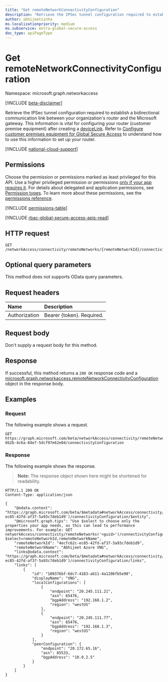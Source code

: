 ```yaml
---
title: "Get remoteNetworkConnectivityConfiguration"
description: "Retrieve the IPSec tunnel configuration required to establish a bidirectional communication link between your organization's router and Microsoft's gateway."
author: abhijeetsinha
ms.localizationpriority: medium
ms.subservice: entra-global-secure-access
doc_type: apiPageType
---
```


# Get remoteNetworkConnectivityConfiguration
Namespace: microsoft.graph.networkaccess

[!INCLUDE [beta-disclaimer](../../includes/beta-disclaimer.md)]

Retrieve the IPSec tunnel configuration required to establish a bidirectional communication link between your organization's router and the Microsoft gateway. This information is vital for configuring your router (customer premise equipment) after creating a [deviceLink](../resources/networkaccess-devicelink.md). Refer to [Configure customer premises equipment for Global Secure Access](/entra/global-secure-access/how-to-configure-customer-premises-equipment?tabs=microsoft-entra-admin-center) to understand how to use this information to set up your router.

[!INCLUDE [national-cloud-support](../../includes/global-only.md)]

## Permissions
Choose the permission or permissions marked as least privileged for this API. Use a higher privileged permission or permissions [only if your app requires it](/graph/permissions-overview#best-practices-for-using-microsoft-graph-permissions). For details about delegated and application permissions, see [Permission types](/graph/permissions-overview#permission-types). To learn more about these permissions, see the [permissions reference](/graph/permissions-reference).

<!-- {
  "blockType": "permissions",
  "name": "networkaccess-remotenetworkconnectivityconfiguration-get-permissions"
}
-->
[!INCLUDE [permissions-table](../includes/permissions/networkaccess-remotenetworkconnectivityconfiguration-get-permissions.md)]

[!INCLUDE [rbac-global-secure-access-apis-read](../includes/rbac-for-apis/rbac-global-secure-access-apis-read.md)]

## HTTP request

<!-- {
  "blockType": "ignored"
}
-->
``` http
GET /networkAccess/connectivity/remoteNetworks/{remoteNetworkId}/connectivityConfiguration
```

## Optional query parameters
This method does not supports OData query parameters.

## Request headers
|Name|Description|
|:---|:---|
|Authorization|Bearer {token}. Required.|

## Request body
Don't supply a request body for this method.

## Response

If successful, this method returns a `200 OK` response code and a [microsoft.graph.networkaccess.remoteNetworkConnectivityConfiguration](../resources/networkaccess-remotenetworkconnectivityconfiguration.md) object in the response body.

## Examples

### Request
The following example shows a request.

``` http
GET https://graph.microsoft.com/beta/networkAccess/connectivity/remoteNetworks/dc6a7efd-6b2b-4c6a-84e7-5dcf97e62e04/connectivityConfiguration
```

### Response
The following example shows the response.
>**Note:** The response object shown here might be shortened for readability.
<!-- {
  "blockType": "response",
  "truncated": true,
  "@odata.type": "microsoft.graph.networkaccess.remoteNetworkConnectivityConfiguration"
}
-->
``` http
HTTP/1.1 200 OK
Content-Type: application/json

{
    "@odata.context": "https://graph.microsoft.com/beta/$metadata#networkAccess/connectivity/remoteNetworks('4ecfc62c-ec85-42fd-af37-5a93c7deb1d9')/connectivityConfiguration/$entity",
    "@microsoft.graph.tips": "Use $select to choose only the properties your app needs, as this can lead to performance improvements. For example: GET networkAccess/connectivity/remoteNetworks('<guid>')/connectivityConfiguration?$select=remoteNetworkId,remoteNetworkName",
    "remoteNetworkId": "4ecfc62c-ec85-42fd-af37-5a93c7deb1d9",
    "remoteNetworkName": "Abhijeet Azure VNG",
    "links@odata.context": "https://graph.microsoft.com/beta/$metadata#networkAccess/connectivity/remoteNetworks('4ecfc62c-ec85-42fd-af37-5a93c7deb1d9')/connectivityConfiguration/links",
    "links": [
        {
            "id": "109376bf-6dc7-4183-ab11-4a1206fb5e90",
            "displayName": "VNG",
            "localConfigurations": [
                {
                    "endpoint": "20.245.111.21",
                    "asn": 65476,
                    "bgpAddress": "192.168.1.2",
                    "region": "westUS"
                },
                {
                    "endpoint": "20.245.111.77",
                    "asn": 65476,
                    "bgpAddress": "192.168.1.3",
                    "region": "westUS"
                }
            ],
            "peerConfiguration": {
                "endpoint": "20.172.65.16",
                "asn": 65533,
                "bgpAddress": "10.0.2.5"
            }
        }
    ]
}
```

